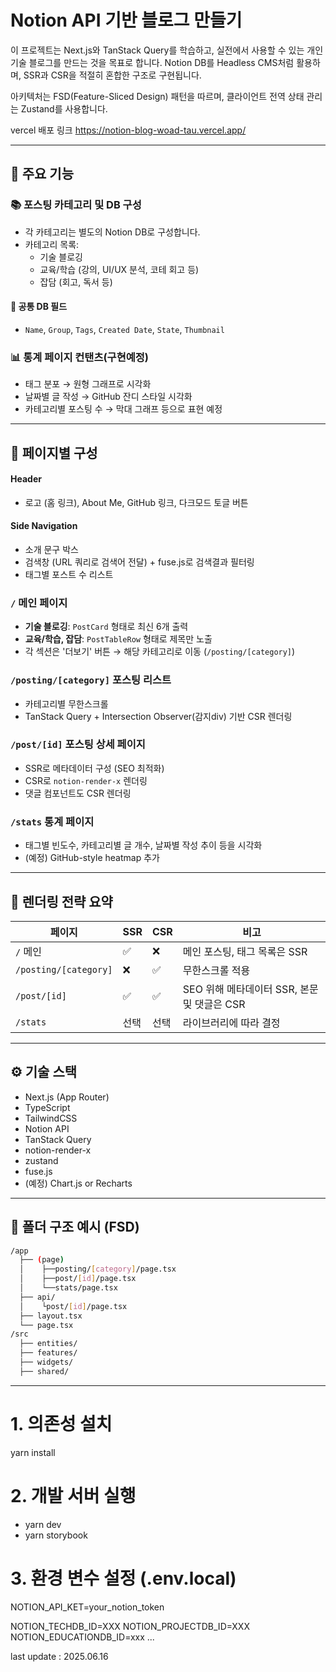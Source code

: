 # Notion API 기반 블로그 만들기

이 프로젝트는 Next.js와 TanStack Query를 학습하고, 실전에서 사용할 수 있는 개인 기술 블로그를 만드는 것을 목표로 합니다.
Notion DB를 Headless CMS처럼 활용하며, SSR과 CSR을 적절히 혼합한 구조로 구현됩니다.

아키텍처는 FSD(Feature-Sliced Design) 패턴을 따르며, 클라이언트 전역 상태 관리는 Zustand를 사용합니다.

vercel 배포 링크
https://notion-blog-woad-tau.vercel.app/

---

## 📌 주요 기능

### 📚 포스팅 카테고리 및 DB 구성
- 각 카테고리는 별도의 Notion DB로 구성합니다.
- 카테고리 목록:
  - 기술 블로깅
  - 교육/학습 (강의, UI/UX 분석, 코테 회고 등)
  - 잡담 (회고, 독서 등)

#### 📄 공통 DB 필드
- `Name`, `Group`, `Tags`, `Created Date`, `State`, `Thumbnail`

### 📊 통계 페이지 컨탠츠(구현예정)
- 태그 분포 → 원형 그래프로 시각화
- 날짜별 글 작성 → GitHub 잔디 스타일 시각화
- 카테고리별 포스팅 수 → 막대 그래프 등으로 표현 예정

---

## 🧭 페이지별 구성

#### Header
- 로고 (홈 링크), About Me, GitHub 링크, 다크모드 토글 버튼

#### Side Navigation
- 소개 문구 박스
- 검색창 (URL 쿼리로 검색어 전달) + fuse.js로 검색결과 필터링
- 태그별 포스트 수 리스트

### `/` 메인 페이지
- **기술 블로깅**: `PostCard` 형태로 최신 6개 출력
- **교육/학습, 잡담**: `PostTableRow` 형태로 제목만 노출
- 각 섹션은 '더보기' 버튼 → 해당 카테고리로 이동 (`/posting/[category]`)

### `/posting/[category]` 포스팅 리스트
- 카테고리별 무한스크롤
- TanStack Query + Intersection Observer(감지div) 기반 CSR 렌더링

### `/post/[id]` 포스팅 상세 페이지
- SSR로 메타데이터 구성 (SEO 최적화)
- CSR로 `notion-render-x` 렌더링
- 댓글 컴포넌트도 CSR 렌더링

### `/stats` 통계 페이지
- 태그별 빈도수, 카테고리별 글 개수, 날짜별 작성 추이 등을 시각화
- (예정) GitHub-style heatmap 추가

---

## 🚦 렌더링 전략 요약

| 페이지 | SSR | CSR | 비고 |
|--------|-----|-----|------|
| `/` 메인 | ✅ | ❌ | 메인 포스팅, 태그 목록은 SSR |
| `/posting/[category]` | ❌ | ✅ | 무한스크롤 적용 |
| `/post/[id]` | ✅ | ✅ | SEO 위해 메타데이터 SSR, 본문 및 댓글은 CSR |
| `/stats` | 선택 | 선택 | 라이브러리에 따라 결정 |

---

## ⚙️ 기술 스택

- Next.js (App Router)
- TypeScript
- TailwindCSS
- Notion API
- TanStack Query
- notion-render-x
- zustand
- fuse.js
- (예정) Chart.js or Recharts

---

## 🧱 폴더 구조 예시 (FSD)

```bash
/app
  ├── (page)
  │    ├──posting/[category]/page.tsx
  │    ├──post/[id]/page.tsx
  │    └──stats/page.tsx
  ├── api/
  │    └post/[id]/page.tsx
  ├── layout.tsx
  └── page.tsx
/src
  ├── entities/
  ├── features/
  ├── widgets/
  ├── shared/
```

---

# 1. 의존성 설치
yarn install

# 2. 개발 서버 실행
- yarn dev
- yarn storybook

# 3. 환경 변수 설정 (.env.local)
NOTION_API_KET=your_notion_token

NOTION_TECHDB_ID=XXX
NOTION_PROJECTDB_ID=XXX
NOTION_EDUCATIONDB_ID=xxx
...

last update : 2025.06.16